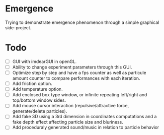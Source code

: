 # Emergence
Trying to demonstrate emergence phenomenon through a simple graphical side-project.

# Todo
- [ ] GUI with imdearGUI in openGL.
- [ ] Ability to change experiment parameters through this GUI.
- [ ] Optimize step by step and have a fps counter as well as particule amount counter to compare performances with each iteration.
- [ ] Add friction option.
- [ ] Add temperature option.
- [ ] Add enclosed box type window, or infinite repeating left/right and top/bottom window sides.
- [ ] Add mouse cursor interaction (repulsive/attractive force, generate/delete particles).
- [ ] Add fake 3D using a 3rd dimension in coordinates computations and a fake depth effect affecting particle size and bluriness.
- [ ] Add proceduraly generated sound/music in relation to particle behavior
